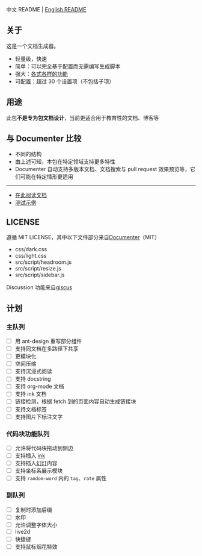 中文 README | [English README](README_en.md)

## 关于
这是一个文档生成器。
* 轻量级，快速
* 简单：可以完全基于配置而无需编写生成脚本
* 强大：[各式各样的功能](https://juliaroadmap.github.io/DoctreePages.jl/docs/zh/features.html)
* 可配置：超过 30 个设置项（不包括子项）

## 用途
此包**不是专为包文档设计**，当前更适合用于教育性的文档、博客等

## 与 Documenter 比较
* 不同的结构
* 由上述可知，本包在特定领域支持更多特性
* Documenter 自动支持多版本文档、文档搜索与 pull request 效果预览等，它们可能在特定情形更适用

---

* [在此阅读文档](https://juliaroadmap.github.io/DoctreePages.jl/docs/zh/usage.html)
* [测试示例](https://juliaroadmap.github.io/DoctreePages.jl/docs/tests/doctest.html)

## LICENSE
遵循 MIT LICENSE，其中以下文件部分来自[Documenter](https://github.com/JuliaDocs/Documenter.jl)（MIT）
* css/dark.css
* css/light.css
* src/script/headroom.js
* src/script/resize.js
* src/script/sidebar.js

Discussion 功能来自[giscus](https://github.com/giscus/giscus)

## 计划
### 主队列
- [ ] 用 ant-design 重写部分组件
- [ ] 支持同文档在多路径下共享
- [ ] 更模块化
- [ ] 空间压缩
- [ ] 支持沉浸式阅读
- [ ] 支持 docstring
- [ ] 支持 org-mode 文档
- [ ] 支持 ink 文档
- [ ] 链接检测，根据 fetch 到的页面内容自动生成链接块
- [ ] 支持文档标签
- [ ] 支持图片下标注文字

### 代码块功能队列
- [ ] 允许将代码块拖动到侧边
- [ ] 支持插入 [ink](https://github.com/inkle/ink)
- [ ] 支持插入[幻灯](https://wpmore.cn/resources/slick/)内容
- [ ] 支持坐标系展示模块
- [ ] 支持 `random-word` 内的 `tag`、`rate` 属性

### 副队列
- [ ] 复制时添加后缀
- [ ] 水印
- [ ] 允许调整字体大小
- [ ] live2d
- [ ] 快捷键
- [ ] 支持鼠标烟花特效
